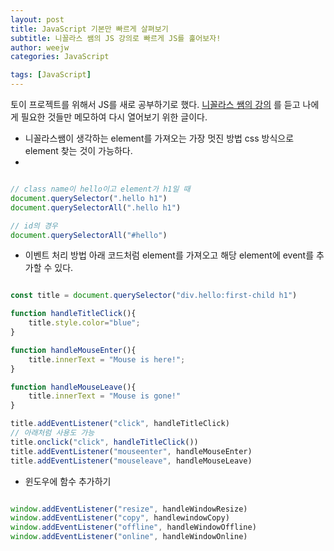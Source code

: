 ```yaml
---
layout: post
title: JavaScript 기본만 빠르게 살펴보기
subtitle: 니꼴라스 쌤의 JS 강의로 빠르게 JS를 훑어보자!
author: weejw
categories: JavaScript

tags: [JavaScript]
---
```


토이 프로젝트를 위해서 JS를 새로 공부하기로 했다. [니꼴라스 쌤의 강의](https://nomadcoders.co/javascript-for-beginners) 를 듣고 나에게 필요한 것들만 메모하여 다시 열어보기 위한 글이다. <br>


- 니꼴라스쌤이 생각하는 element를 가져오는 가장 멋진 방법 
css 방식으로 element 찾는 것이 가능하다. <br>
- 
```javascript

// class name이 hello이고 element가 h1일 때
document.querySelector(".hello h1")
document.querySelectorAll(".hello h1")

// id의 경우
document.querySelectorAll("#hello")

```

- 이벤트 처리 방법
아래 코드처럼 element를 가져오고 해당 element에 event를 추가할 수 있다. <br>

```javascript

const title = document.querySelector("div.hello:first-child h1")

function handleTitleClick(){
    title.style.color="blue";
}

function handleMouseEnter(){
    title.innerText = "Mouse is here!";
}

function handleMouseLeave(){
    title.innerText = "Mouse is gone!"
}

title.addEventListener("click", handleTitleClick)
// 아래처럼 사용도 가능
title.onclick("click", handleTitleClick())
title.addEventListener("mouseenter", handleMouseEnter)
title.addEventListener("mouseleave", handleMouseLeave)

```

- 윈도우에 함수 추가하기

```javascript

window.addEventListener("resize", handleWindowResize)
window.addEventListener("copy", handlewindowCopy)
window.addEventListener("offline", handleWindowOffline)
window.addEventListener("online", handleWindowOnline)

```
